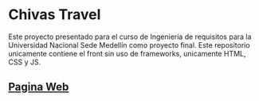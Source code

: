 # Chivas Travel
Este proyecto presentado para el curso de Ingeniería de requisitos para la Universidad Nacional Sede Medellín como proyecto final.
Este repositorio unicamente contiene el front sin uso de frameworks, unicamente HTML, CSS y JS.

## <a href="https://straver00.github.io/Chivas-travel/" target="_blank">Pagina Web</a>
